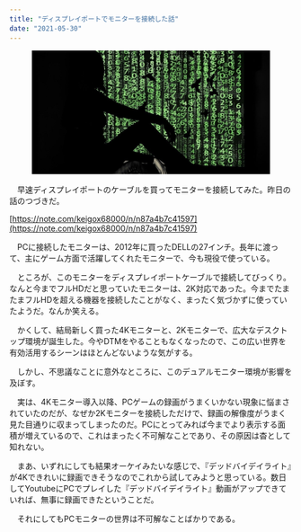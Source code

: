 ```yaml
---
title: "ディスプレイポートでモニターを接続した話"
date: "2021-05-30"
---
```


<figure>

![](assets/n45fbb21aaf99_e9687e23423ebf7cfd352f933a51c4e0.jpg)

</figure>

　早速ディスプレイポートのケーブルを買ってモニターを接続してみた。昨日の話のつづきだ。

[https://note.com/keigox68000/n/n87a4b7c41597](https://note.com/keigox68000/n/n87a4b7c41597)

　PCに接続したモニターは、2012年に買ったDELLの27インチ。長年に渡って、主にゲーム方面で活躍してくれたモニターで、今も現役で使っている。

　ところが、このモニターをディスプレイポートケーブルで接続してびっくり。なんと今までフルHDだと思っていたモニターは、2K対応であった。今までたまたまフルHDを超える機器を接続したことがなく、まったく気づかずに使っていたようだ。なんか笑える。

　かくして、結局新しく買った4Kモニターと、2Kモニターで、広大なデスクトップ環境が誕生した。今やDTMをやることもなくなったので、この広い世界を有効活用するシーンはほとんどないような気がする。

　しかし、不思議なことに意外なところに、このデュアルモニター環境が影響を及ぼす。

　実は、4Kモニター導入以降、PCゲームの録画がうまくいかない現象に悩まされていたのだが、なぜか2Kモニターを接続しただけで、録画の解像度がうまく見た目通りに収まってしまったのだ。PCにとってみれば今までより表示する面積が増えているので、これはまったく不可解なことであり、その原因は杳として知れない。

　まあ、いずれにしても結果オーケイみたいな感じで、『デッドバイデイライト』が4Kできれいに録画できそうなのでこれから試してみようと思っている。数日してYoutubeにPCでプレイした『デッドバイデイライト』動画がアップできていれば、無事に録画できたということだ。

　それにしてもPCモニターの世界は不可解なことばかりである。
